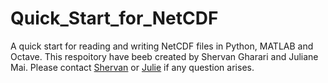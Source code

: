 # Quick_Start_for_NetCDF
A quick start for reading and writing NetCDF files in Python, MATLAB and Octave.
This respoitory have beeb created by Shervan Gharari and Juliane Mai. Please contact <a href="mailto:sh.gharari@gmail.com">Shervan</a> or <a href="mailto:juliane.mai@uwaterloo.ca">Julie</a> if any question arises.
